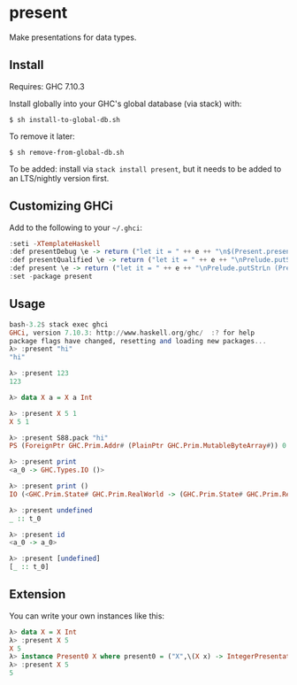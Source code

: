 present
=======

Make presentations for data types.

## Install

Requires: GHC 7.10.3

Install globally into your GHC's global database (via stack) with:

```
$ sh install-to-global-db.sh
```

To remove it later:

```
$ sh remove-from-global-db.sh
```

To be added: install via `stack install present`, but it needs to be
added to an LTS/nightly version first.

## Customizing GHCi

Add to the following to your `~/.ghci`:

``` haskell
:seti -XTemplateHaskell
:def presentDebug \e -> return ("let it = " ++ e ++ "\n$(Present.presentIt)")
:def presentQualified \e -> return ("let it = " ++ e ++ "\nPrelude.putStrLn (Present.toShow True $(Present.presentIt))")
:def present \e -> return ("let it = " ++ e ++ "\nPrelude.putStrLn (Present.toShow False $(Present.presentIt))")
:set -package present
```

## Usage

``` haskell
bash-3.2$ stack exec ghci
GHCi, version 7.10.3: http://www.haskell.org/ghc/  :? for help
package flags have changed, resetting and loading new packages...
λ> :present "hi"
"hi"

λ> :present 123
123

λ> data X a = X a Int

λ> :present X 5 1
X 5 1

λ> :present S88.pack "hi"
PS (ForeignPtr GHC.Prim.Addr# (PlainPtr GHC.Prim.MutableByteArray#)) 0 2

λ> :present print
<a_0 -> GHC.Types.IO ()>

λ> :present print ()
IO (<GHC.Prim.State# GHC.Prim.RealWorld -> (GHC.Prim.State# GHC.Prim.RealWorld, a_0)>)

λ> :present undefined
_ :: t_0

λ> :present id
<a_0 -> a_0>

λ> :present [undefined]
[_ :: t_0]

```

## Extension

You can write your own instances like this:

``` haskell
λ> data X = X Int
λ> :present X 5
X 5
λ> instance Present0 X where present0 = ("X",\(X x) -> IntegerPresentation "X" (show x))
λ> :present X 5
5
```
